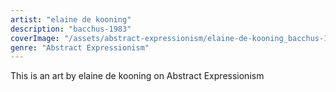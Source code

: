 ```yaml
---
artist: "elaine de kooning"
description: "bacchus-1983"
coverImage: "/assets/abstract-expressionism/elaine-de-kooning_bacchus-1983.jpg"
genre: "Abstract Expressionism"
---
```

This is an art by elaine de kooning on Abstract Expressionism

